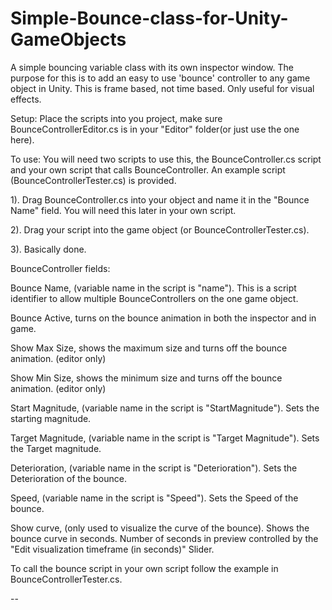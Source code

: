 # Simple-Bounce-class-for-Unity-GameObjects
A simple bouncing variable class with its own inspector window.
The purpose for this is to add an easy to use 'bounce' controller to any game object in Unity. This is frame based, not time based. Only useful for visual effects.

Setup: 
Place the scripts into you project, make sure BounceControllerEditor.cs is in your "Editor" folder(or just use the one here).

To use:
You will need two scripts to use this, the BounceController.cs script and your own script that calls BounceController. An example script (BounceControllerTester.cs) is provided.

1). Drag BounceController.cs into your object and name it in the "Bounce Name" field. You will need this later in your own script.

2). Drag your script into the game object (or BounceControllerTester.cs).

3). Basically done.


BounceController fields:

Bounce Name, (variable name in the script is "name").
This is a script identifier to allow multiple BounceControllers on the one game object.

Bounce Active, turns on the bounce animation in both the inspector and in game.

Show Max Size, shows the maximum size and turns off the bounce animation. (editor only)

Show Min Size, shows the minimum size and turns off the bounce animation. (editor only)

Start Magnitude, (variable name in the script is "StartMagnitude").
Sets the starting magnitude.

Target Magnitude, (variable name in the script is "Target Magnitude").
Sets the Target magnitude.

Deterioration, (variable name in the script is "Deterioration").
Sets the Deterioration of the bounce.

Speed, (variable name in the script is "Speed").
Sets the Speed of the bounce.

Show curve, (only used to visualize the curve of the bounce).
Shows the bounce curve in seconds. 
Number of seconds in preview controlled by the "Edit visualization timeframe (in seconds)" Slider.


To call the bounce script in your own script follow the example in BounceControllerTester.cs.


-- 
